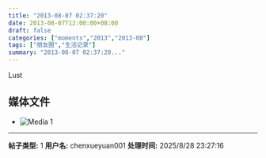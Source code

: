 ```yaml
---
title: "2013-08-07 02:37:20"
date: 2013-08-07T12:00:00+08:00
draft: false
categories: ["moments","2013","2013-08"]
tags: ["朋友圈","生活记录"]
summary: "2013-08-07 02:37:20..."
---
```


Lust

## 媒体文件

- ![Media 1](/Moments/photos/2013-08-07/201308070237200.jpg)

---

**帖子类型:** 1
**用户名:** chenxueyuan001
**处理时间:** 2025/8/28 23:27:16